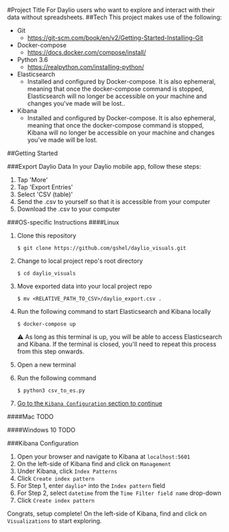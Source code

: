 #Project Title
For Daylio users who want to explore and interact with their data without spreadsheets.
##Tech
This project makes use of the following:

* Git
    * https://git-scm.com/book/en/v2/Getting-Started-Installing-Git
* Docker-compose
    * https://docs.docker.com/compose/install/
* Python 3.6
    * https://realpython.com/installing-python/
* Elasticsearch
    * Installed and configured by Docker-compose. It is also ephemeral, meaning that once the docker-compose command is stopped, Elasticsearch will no longer be accessible on your machine and changes you've made will be lost..
* Kibana
    * Installed and configured by Docker-compose. It is also ephemeral, meaning that once the docker-compose command is stopped, Kibana will no longer be accessible on your machine and changes you've made will be lost.

##Getting Started

###Export Daylio Data
In your Daylio mobile app, follow these steps:
1. Tap 'More'
2. Tap 'Export Entries'
3. Select 'CSV (table)'
4. Send the .csv to yourself so that it is accessible from your computer
5. Download the .csv to your computer

###OS-specific Instructions
####Linux
1. Clone this repository 
    
    ```$ git clone https://github.com/gshel/daylio_visuals.git```
    
2. Change to local project repo's root directory 
    
    ```$ cd daylio_visuals```
    
3. Move exported data into your local project repo 
    
    ```$ mv <RELATIVE_PATH_TO_CSV>/daylio_export.csv .```
    
4. Run the following command to start Elasticsearch and Kibana locally 
    
    ```$ docker-compose up```
    
    :warning: As long as this terminal is up, you will be able to access Elasticsearch and Kibana. If the terminal is closed, you'll need to repeat this process from this step onwards. 
    
5. Open a new terminal
6. Run the following command 
    
    ```$ python3 csv_to_es.py```
7. [Go to the `Kibana Configuration` section to continue](README.md#kibana-configuration)

####Mac
TODO

####Windows 10
TODO

###Kibana Configuration
1. Open your browser and navigate to Kibana at `localhost:5601`
2. On the left-side of Kibana find and click on `Management`
3. Under Kibana, click `Index Patterns`
4. Click `Create index pattern`
5. For Step 1, enter `daylio*` into the `Index pattern` field
6. For Step 2, select `datetime` from the `Time Filter field name` drop-down
7. Click `Create index pattern`

Congrats, setup complete! On the left-side of Kibana, find and click on `Visualizations` to start exploring.
